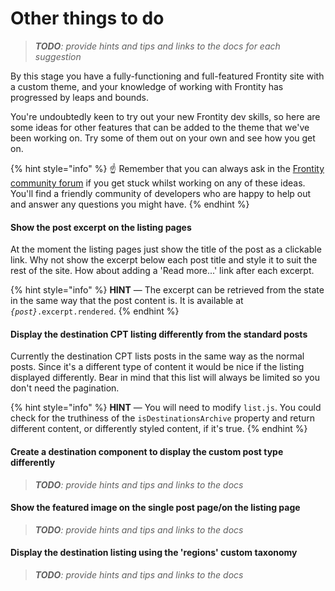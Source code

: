 # Other things to do

> _**TODO**: provide hints and tips and links to the docs for each suggestion_

By this stage you have a fully-functioning and full-featured Frontity site with a custom theme, and your knowledge of working with Frontity has progressed by leaps and bounds.

You're undoubtedly keen to try out your new Frontity dev skills, so here are some ideas for other features that can be added to the theme that we've been working on. Try some of them out on your own and see how you get on.

{% hint style="info" %}
☝️ Remember that you can always ask in the [Frontity community forum](https://community.frontity.org/) if you get stuck whilst working on any of these ideas. You'll find a friendly community of developers who are happy to help out and answer any questions you might have.
{% endhint %}

#### Show the post excerpt on the listing pages

At the moment the listing pages just show the title of the post as a clickable link. Why not show the excerpt below each post title and style it to suit the rest of the site. How about adding a 'Read more...' link after each excerpt.

{% hint style="info" %}
**HINT** &mdash; The excerpt can be retrieved from the state in the same way that the post content is. It is available at _`{post}`_`.excerpt.rendered`.
{% endhint %}

#### Display the destination CPT listing differently from the standard posts

Currently the destination CPT lists posts in the same way as the normal posts. Since it's a different type of content it would be nice if the listing displayed differently. Bear in mind that this list will always be limited so you don't need the pagination.

{% hint style="info" %}
**HINT** &mdash; You will need to modify `list.js`. You could check for the truthiness of the `isDestinationsArchive` property and return different content, or differently styled content, if it's true.
{% endhint %}

#### Create a destination component to display the custom post type differently

> _**TODO**: provide hints and tips and links to the docs_

#### Show the featured image on the single post page/on the listing page

> _**TODO**: provide hints and tips and links to the docs_

#### Display the destination listing using the 'regions' custom taxonomy

> _**TODO**: provide hints and tips and links to the docs_
